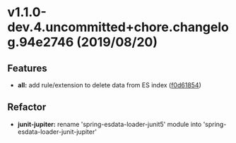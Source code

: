 <a name="v1.1.0-dev.4.uncommitted+chore.changelog.94e2746"></a>
# v1.1.0-dev.4.uncommitted+chore.changelog.94e2746 (2019/08/20)


## Features

* **all:** add rule/extension to delete data from ES index ([f0d61854](https://github.com/tinesoft/spring-esdata-loader/commits/f0d61854))

## Refactor

* **junit-jupiter:** rename 'spring-esdata-loader-junit5' module into 'spring-esdata-loader-junit-jupiter'
